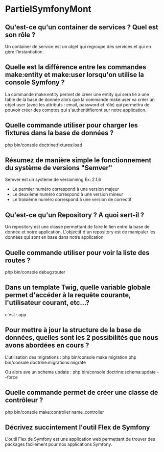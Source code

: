 # PartielSymfonyMont

## Qu'est-ce qu'un container de services ? Quel est son rôle ?

Un container de service est un objet qui regroupe des services et qui en gère l'instantiation.

## Quelle est la différence entre les commandes make:entity et make:user lorsqu'on utilise la console Symfony ?

La commande make:entity permet de créer une entity qui sera lié à une table de la base de donnée alors que la commande 
make:user va créer un objet user (avec les attributs : email, password et rôle) qui permettra de pouvoir créer des comptes qui s'authentitfieront sur notre application.

## Quelle commande utiliser pour charger les fixtures dans la base de données ?

php bin/console doctrine:fixtures:load

## Résumez de manière simple le fonctionnement du système de versions "Semver"

Semver est un système de versionning 
Ex: 2.1.6

* Le permier numéro correspond à une version majeur
* Le deuxième numéro correspond à une version mineur
* Le troisième numéro correspond à une version de correctif

## Qu'est-ce qu'un Repository ? A quoi sert-il ?

Un repository est une classe permettant de faire le lien entre la base de donnée et notre application.
L'objectif d'un repository est de manipuler les données qui sont en base dans notre application.

## Quelle commande utiliser pour voir la liste des routes ?

php bin/console debug:router

## Dans un template Twig, quelle variable globale permet d'accéder à la requête courante, l'utilisateur courant, etc...?

c'est : app

## Pour mettre à jour la structure de la base de données, quelles sont les 2 possibilités que nous avons abordées en cours ?

L'utilisation des migrations : php bin/console make migration 
                               php bin/console doctrine:migrations:migrate

Ou alors ave un schema update : php bin/console doctrine:schema:update --force

## Quelle commande permet de créer une classe de contrôleur ?

php bin/console make:controller name_controller

## Décrivez succintement l'outil Flex de Symfony

L'outil Flex de Symfony est une application web permettant de trouver des packages facilement pour nos applications Symfony.


